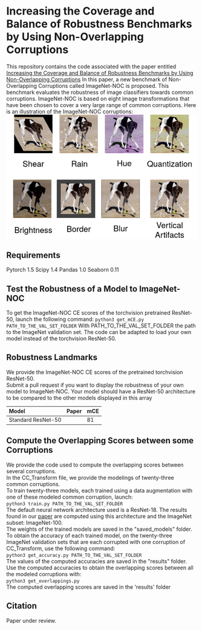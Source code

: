 # Increasing the Coverage and Balance of Robustness Benchmarks by Using Non-Overlapping Corruptions
This repository contains the code associated with the paper entitled [Increasing the Coverage and Balance of Robustness Benchmarks by Using Non-Overlapping Corruptions](https://linktothepaper)
In this paper, a new benchmark of Non-Overlapping Corruptions called ImageNet-NOC is proposed. This benchmark evaluates the robustness of image classifiers towards common corruptions.
ImageNet-NOC is based on eight image transformations that have been chosen to cover a very large range of common corruptions. Here is an illustration of the ImageNet-NOC corruptions:
<img align="center" src="illustrations/benchmark_illustration.png" width="900">

## Requirements
Pytorch 1.5
Scipy 1.4
Pandas 1.0
Seaborn 0.11

## Test the Robustness of a Model to ImageNet-NOC
To get the ImageNet-NOC CE scores of the torchvision pretrained ResNet-50, launch the following command:
`python3 get_mCE.py PATH_TO_THE_VAL_SET_FOLDER`
With PATH_TO_THE_VAL_SET_FOLDER the path to the ImageNet validation set.
The code can be adapted to load your own model instead of the torchvision ResNet-50.

## Robustness Landmarks
We provide the ImageNet-NOC CE scores of the pretrained torchvision ResNet-50.<br/>
Submit a pull request if you want to display the robustness of your own model to ImageNet-NOC. Your model should have a ResNet-50 architecture to be compared to the other models displayed in this array <br/>

| Model     | Paper    | mCE   |
| :------------- | :------------- | :------------- |
| Standard ResNet-50       |        | 81     |

## Compute the Overlapping Scores between some Corruptions
We provide the code used to compute the overlapping scores between several corruptions.<br/>
In the CC_Transform file, we provide the modelings of twenty-three common corruptions.<br/>
To train twenty-three models, each trained using a data augmentation with one of these modeled common corruption, launch:<br/>
`python3 train.py PATH_TO_THE_VAL_SET_FOLDER`<br/>
The default neural network architecture used is a ResNet-18. The results found in our [paper](https://linktothepaper) are computed using this architecture and the ImageNet subset: ImageNet-100.<br/>
The weights of the trained models are saved in the "saved_models" folder.<br/>
To obtain the accuracy of each trained model, on the twenty-three ImageNet validation sets that are each corrupted with one corruption of CC_Transform, use the following command:<br/>
`python3 get_accuracy.py PATH_TO_THE_VAL_SET_FOLDER`<br/>
The values of the computed accuracies are saved in the "results" folder.<br/>
Use the computed accuracies to obtain the overlapping scores between all the modeled corruptions with:<br/>
`python3 get_overlappings.py`<br/>
The computed overlapping scores are saved in the 'results' folder<br/>

## Citation
Paper under review.

